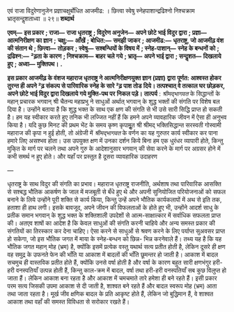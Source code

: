  

एवं राजा विदुरेणानुजेन प्रज्ञाचक्षुर्बोधित आजमीढ: । छित्त्वा स्वेषु स्नेहपाशान्द्रढिश्नो निश्चक्राम भ्रातृसन्दॢशताध्वा ॥ २९॥ **शब्दार्थ** 

**एवम्—** **इस प्रकार** **; राजा—** **राजा धृतराष्ट्र** **; विदुरेण अनुजेन—** **अपने छोटे भाई विदुर द्वारा** **; प्रज्ञा—** **आत्मनिरीक्षण का ज्ञान** **;** **चक्षु:—** **आँखें** **; बोधित:—** **समझी जाकर** **; आजमीढ:—** **धृतराष्ट्र, जो आजमीढ़ वंश की संतान थे** **; छित्त्वा—** **तोड़कर** **; स्वेषु—** **सश्बन्धियों के विषय में** **; स्नेह-पाशान्—** **स्नेह के बन्धनों को** **; द्रढिश्न:—** **²ढ़ता के कारण** **; निश्चक्राम—** **बाहर चले गये** **; भ्रातृ—** **अपने भाई द्वारा** **; सन्दॢशत—** **दिखलाये हुए** **; अध्वा—** **मुक्तिपथ।** **.** 

**इस प्रकार आजमीढ़ के वंशज महाराज धृतराष्ट्र ने आत्मनिरीक्षणयुक्त ज्ञान (प्रज्ञा) द्वारा** **पूर्णत: आश्वस्त होकर तुरन्त ही अपने ²ढ़ संकल्प से पारिवारिक स्नेह के सारे ²ढ़ पाश तोड** **दिये। तत्पश्चात् वे तत्काल घर छोड़कर, अपने छोटे भाई विदुर द्वारा दिखलाये गये मुक्ति-पथ पर** **निकल पड़े।** **तात्पर्य** : *श्रीमद्भागवत* के सिद्धान्तों के महान् प्रचारक भगवान् श्री चैतन्य महाप्रभु ने साधुओं अर्थात् भगवान् के शुद्ध भक्तों की संगति पर विशेष बल दिया है। उन्होंने बताया है कि शुद्ध भक्त के साथ एक क्षण की संगति से भी उसे सारी सिद्धि प्राप्त हो सकती है। हम यह स्वीकार करते हुए तनिक भी लज्जित नहीं हैं कि हमने अपने व्यावहारिक जीवन में ऐसा ही अनुभव किया है। यदि कुछ मिनट की प्रथम भेंट के समय कृष्ण कृपामूॢत श्री श्रीमद् भक्तिसिद्धान्त सरस्वती गोस्वामी महाराज की कृपा न हुई होती, तो अंग्रेजी में *श्रीमद्भागवत* के वर्णन का यह गुरुतर कार्य स्वीकार कर पाना हमारे लिए असश्भव होता। उस उपयुक्त क्षण में उनका दर्शन किये बिना हम एक धुरंधर व्यापारी होते, किन्तु मुकि्त के मार्ग पर चलने तथा अपने गुरु के आदेशानुसार भगवान् की सेवा करने के मार्ग पर अग्रसर होने में कभी समर्थ न हुए होते। और यहाँ पर प्रस्तुत है दूसरा व्यावहारिक उदाहरण 

— 

धृतराष्ट्र के साथ विदुर की संगति का प्रभाव। महाराज धृतराष्ट्र राजनीति, अर्थशाष तथा पारिवारिक आसक्ति से सश्बद्ध भौतिक आकर्षण के जाल में मजबूती से बँधे हुए थे और अपनी सुनियोजित परियोजनाओं को सफल बनाने के लिये उन्होंने पूरी शक्ति से कार्य किया, किन्तु उन्हें अपने भौतिक कार्यकलापों में अथ से इति तक, हताशा ही हाथ लगी। इसके बावजूद, अपने जीवन की विफलताओं के होते हुए भी, उन्होंने आदर्श साधु के प्रतीक समान भगवान् के शुद्ध भक्त के शक्तिशाली उपदेशों से आत्म-साक्षात्कार में सर्वाधिक सफलता प्राप्त की। अतएव शाषों का आदेश है कि केवल साधुओं की संगति करनी चाहिये और अन्य समस्त प्रकार की संगतियों का तिरस्कार कर देना चाहिए। ऐसा करने से साधुओं से श्रवण करने के लिए पर्याप्त सुअवसर प्राप्त हो सकेगा, जो इस भौतिक जगत में माया के स्नेह-बन्धन को छिन्न- भिन्न करनेवाले हैं। तथ्य यह है कि यह भौतिक जगत महान् मोह (भ्रम) है, क्योंकि इसमें प्रत्येक वस्तु यथार्थ सत्य प्रतीत होती है, लेकिन दूसरे ही क्षण वह समुद्र के उफनते फेन की भाँति या आकाश में बादलों की भाँति छूमन्तर हो जाती है। आकाश में बादल सचमुच ही वास्तविक प्रतीत होते हैं, क्योंकि उनसे वर्षा होती है और वर्षा के कारण बहुत सारी क्षणभंगुर हरी-हरी वनस्पतियाँ उत्पन्न होती हैं, किन्तु काल-क्रम में बादल, वर्षा तथा हरी-हरी वनस्पतियाँ सब कुछ विलुप्त हो जाता हैं। लेकिन आकाश बना रहता है और आकाश में चमचमाते तारे हमेशा ही बने रहते हैं। इसी प्रकार परम सत्य जिसकी उपमा आकाश से दी जाती है, शाश्वत बने रहते हैं और बादल स्वरूप मोह (भ्रम) आता तथा जाता रहता है। मूर्ख जीव क्षणिक बादल के प्रति आकृष्ट होते हैं, लेकिन जो बुद्धिमान हैं, वे शाश्वत आकाश तथा वहाँ की समस्त विविधता से सरोकार रखते हैं। 